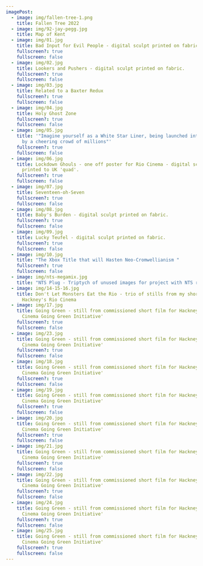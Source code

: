 ```yaml
---
imagePost:
  - image: img/fallen-tree-1.png
    title: Fallen Tree 2022
  - image: img/92-jay-pegg.jpg
    title: Map of Kent
  - image: img/01.jpg
    title: Bad Input for Evil People - digital sculpt printed on fabric.
    fullscreen?: true
    fullscreen: false
  - image: img/02.jpg
    title: Lookers and Pushers - digital sculpt printed on fabric.
    fullscreen?: true
    fullscreen: false
  - image: img/03.jpg
    title: Related to a Baxter Redux
    fullscreen?: true
    fullscreen: false
  - image: img/04.jpg
    title: Holy Ghost Zone
    fullscreen?: true
    fullscreen: false
  - image: img/05.jpg
    title: '"Imagine yourself as a White Star Liner, being launched into the ocean
      by a cheering crowd of millions"'
    fullscreen?: true
    fullscreen: false
  - image: img/06.jpg
    title: Lockdown Ghouls - one off poster for Rio Cinema - digital sculpture
      printed to UK 'quad'.
    fullscreen?: true
    fullscreen: false
  - image: img/07.jpg
    title: Seventeen-oh-Seven
    fullscreen?: true
    fullscreen: false
  - image: img/08.jpg
    title: Baby's Burden - digital sculpt printed on fabric.
    fullscreen?: true
    fullscreen: false
  - image: img/09.jpg
    title: Lucky Teufel - digital sculpt printed on fabric.
    fullscreen?: true
    fullscreen: false
  - image: img/10.jpg
    title: "The Xbox Title that will Hasten Neo-Cromwellianism "
    fullscreen?: true
    fullscreen: false
  - image: img/nts-megamix.jpg
    title: "NTS Plug - Triptych of unused images for project with NTS radio "
  - image: img/14-15-16.jpg
    title: Don't Let Monsters Eat the Rio - trio of stills from my short film for
      Hackney's Rio Cinema
  - image: img/17.jpg
    title: Going Green - still from commissioned short film for Hackney's 'Rio
      Cinema Going Green Initiative'
    fullscreen?: true
    fullscreen: false
  - image: img/23.jpg
    title: Going Green - still from commissioned short film for Hackney's 'Rio
      Cinema Going Green Initiative'
    fullscreen?: true
    fullscreen: false
  - image: img/18.jpg
    title: Going Green - still from commissioned short film for Hackney's 'Rio
      Cinema Going Green Initiative'
    fullscreen?: true
    fullscreen: false
  - image: img/19.jpg
    title: Going Green - still from commissioned short film for Hackney's 'Rio
      Cinema Going Green Initiative'
    fullscreen?: true
    fullscreen: false
  - image: img/20.jpg
    title: Going Green - still from commissioned short film for Hackney's 'Rio
      Cinema Going Green Initiative'
    fullscreen?: true
    fullscreen: false
  - image: img/21.jpg
    title: Going Green - still from commissioned short film for Hackney's 'Rio
      Cinema Going Green Initiative'
    fullscreen?: true
    fullscreen: false
  - image: img/22.jpg
    title: Going Green - still from commissioned short film for Hackney's 'Rio
      Cinema Going Green Initiative'
    fullscreen?: true
    fullscreen: false
  - image: img/24.jpg
    title: Going Green - still from commissioned short film for Hackney's 'Rio
      Cinema Going Green Initiative'
    fullscreen?: true
    fullscreen: false
  - image: img/25.jpg
    title: Going Green - still from commissioned short film for Hackney's 'Rio
      Cinema Going Green Initiative'
    fullscreen?: true
    fullscreen: false
---
```

